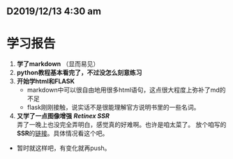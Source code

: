## __D2019/12/13 4:30 am__
# __学习报告__

1. **学了markdown** （显而易见）
2. **python教程基本看完了，不过没怎么刻意练习**
3. **开始学html和FLASK**
   - markdown中可以很自由地用很多html语句，这点很大程度上弥补了md的不足
   - flask刚刚接触，说实话不是很能理解官方说明书里的一些名词。
4. **又学了一点图像增强**  ___Retinex SSR___  
    弄了一晚上也没完全弄明白，感觉真的好难啊。也许是咱太菜了。
    放个咱写的**SSR**的[链接](https://github.com/EoralMilk/Learning/blob/master/Retinex.md)。具体情况看这个吧。

- 暂时就这样吧，有变化就再push。
  